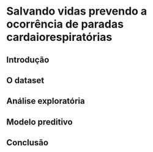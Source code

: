 # Salvando vidas prevendo a ocorrência de paradas cardaiorespiratórias

## Introdução

## O dataset

## Análise exploratória

## Modelo preditivo

## Conclusão
